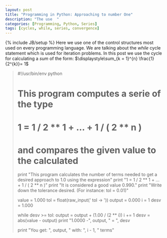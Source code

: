 ```yaml
---
layout: post
title: "Programming in Python: Approaching to number One"
description: "The use  "
categories: [Programming, Python, Series] 
tags: [cycles, while, series, convergence]
---
```

{% include JB/setup %}
Here we use one of the control structures most used on every programming language. We are talking about 
the *while* cycle statement which is used for iteration problems.
In this post we use the cycle 
for calculating a *sum* of the form:
$\displaystyle\sum_{k = 1}^{n} \frac{1}{2^{k}}= 1$



>#!/usr/bin/env python
># This program computes a serie of the type
># 1 =  1 / 2 ** 1 + ... + 1 / ( 2 ** n )
># and compares the given value to the calculated
>
>print "This program calculates the number of terms needed to get a desired approach to 1.0 using the expression"
>print "1 = 1 / 2 ** 1 + ... + 1 / ( 2 ** n )"
>print "It is considered a good value 0.990."
>print "Write down the tolerance desired. (For instance: tol = 0.01)"
>
>value = 1.000
>tol = float(raw_input(' tol -> '))
>output = 0.000
>i = 1
>desv = 1.000
>
>while desv >= tol:
>    output = output + (1.00 / (2 ** i)) 
>    i += 1
>    desv = abs(value - output)
>    print "1.0000 -", output, " = ", desv
>
>print "You get: ", output, " with: ", i - 1, " terms"

